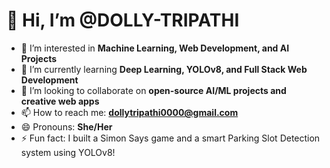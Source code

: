 # 👋 Hi, I’m @DOLLY-TRIPATHI

- 👀 I’m interested in **Machine Learning, Web Development, and AI Projects**
- 🌱 I’m currently learning **Deep Learning, YOLOv8, and Full Stack Web Development**
- 💞️ I’m looking to collaborate on **open-source AI/ML projects and creative web apps**
- 📫 How to reach me: **dollytripathi0000@gmail.com**
- 😄 Pronouns: **She/Her**
- ⚡ Fun fact: I built a Simon Says game and a smart Parking Slot Detection system using YOLOv8!

<!---
DOLLY-TRIPATHI/DOLLY-TRIPATHI is a ✨ special ✨ repository because its `README.md` (this file) appears on your GitHub profile.
You can click the Preview link to take a look at your changes.
--->
